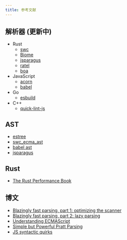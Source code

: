 ```yaml
---
title: 参考文献
---
```


## 解析器 (更新中)

- Rust
  - [swc](https://swc.rs)
  - [Biome](https://biomejs.dev)
  - [jsparagus](https://github.com/mozilla-spidermonkey/jsparagus)
  - [ratel](https://github.com/ratel-rust/ratel-core)
  - [boa](https://github.com/lastmjs/boa-azle)
- JavaScript
  - [acorn](https://github.com/acornjs/acorn)
  - [babel](https://babeljs.io)
- Go
  - [esbuild](https://esbuild.github.io)
- C++
  - [quick-lint-js](https://github.com/quick-lint/quick-lint-js)

## AST

- [estree](https://github.com/estree/estree)
- [swc_ecma_ast](https://github.com/swc-project/swc/tree/main/crates/swc_ecma_ast/src)
- [babel ast](https://github.com/babel/babel/blob/main/packages/babel-types/src/ast-types/generated/index.ts)
- [jsparagus](https://gist.github.com/Boshen/0b481a058cd715576aaf1624d2c6d469)

## Rust

- [The Rust Performance Book](https://nnethercote.github.io/perf-book/introduction.html)

## 博文

- [Blazingly fast parsing, part 1: optimizing the scanner](https://v8.dev/blog/scanner)
- [Blazingly fast parsing, part 2: lazy parsing](https://v8.dev/blog/preparser)
- [Understanding ECMAScript](https://v8.dev/blog/tags/understanding-ecmascript)
- [Simple but Powerful Pratt Parsing](https://matklad.github.io/2020/04/13/simple-but-powerful-pratt-parsing.html)
- [JS syntactic quirks](https://github.com/mozilla-spidermonkey/jsparagus/blob/master/js-quirks.md)
